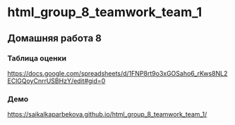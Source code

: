 # html_group_8_teamwork_team_1
## Домашняя работа 8 

### Таблица оценки
https://docs.google.com/spreadsheets/d/1FNP8rt9o3xGOSaho6_rKws8NL2EClGQoyCnrrUSBHzY/edit#gid=0

### Демо
https://saikalkaparbekova.github.io/html_group_8_teamwork_team_1/
